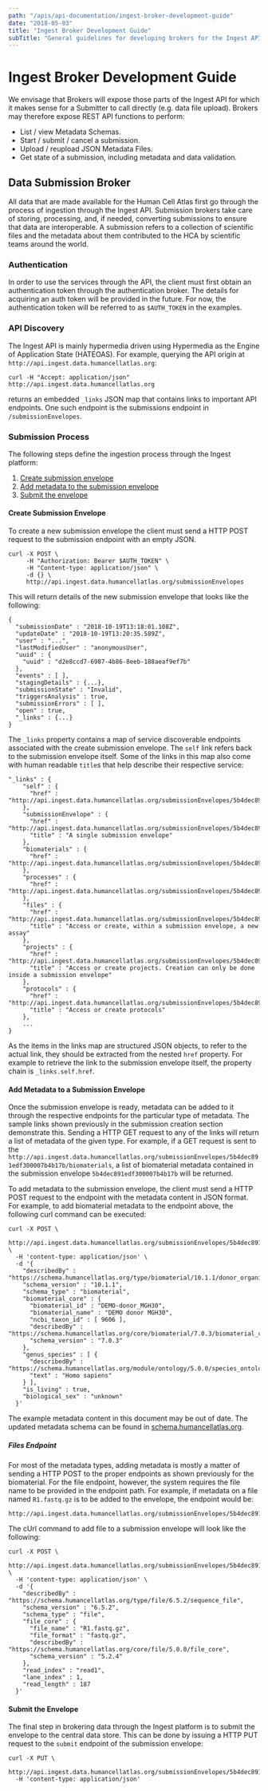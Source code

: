 ```yaml
---
path: "/apis/api-documentation/ingest-broker-development-guide"
date: "2018-05-03"
title: "Ingest Broker Development Guide"
subTitle: "General guidelines for developing brokers for the Ingest API."
---
```


# Ingest Broker Development Guide

We envisage that Brokers will expose those parts of the Ingest API for which it makes sense for a Submitter to call directly (e.g. data file upload). Brokers may therefore expose REST API functions to perform:

* List / view Metadata Schemas.
* Start / submit / cancel a submission.
* Upload / reupload JSON Metadata Files.
* Get state of a submission, including metadata and data validation.

## Data Submission Broker

All data that are made available for the Human Cell Atlas first go through the process of ingestion through the Ingest API. Submission brokers take care of storing, processing, and, if needed, converting submissions to ensure that data are interoperable. A submission refers to a collection of scientific files and the metadata about them contributed to the HCA by scientific teams around the world.

### Authentication

In order to use the services through the API, the client must first obtain an authentication token through the authentication broker. The details for acquiring an auth token will be provided in the future. For now, the authentication token will be referred to as `$AUTH_TOKEN` in the examples.


### API Discovery

The Ingest API is mainly hypermedia driven using Hypermedia as the Engine of Application State (HATEOAS). For example, querying the API origin at `http://api.ingest.data.humancellatlas.org`:

    curl -H "Accept: application/json" http://api.ingest.data.humancellatlas.org

returns an embedded `_links` JSON map that contains links to important API endpoints. One such endpoint is the submissions endpoint in `/submissionEnvelopes`.

### Submission Process

The following steps define the ingestion process through the Ingest platform:

1. [Create submission envelope](#step1)
1. [Add metadata to the submission envelope](#step2)
1. [Submit the envelope](#step3)

#### <a name="step1"></a>Create Submission Envelope

To create a new submission envelope the client must send a HTTP POST request to the submission endpoint with an empty JSON.

```
curl -X POST \
     -H "Authorization: Bearer $AUTH_TOKEN" \
     -H "Content-type: application/json" \
     -d {} \
     http://api.ingest.data.humancellatlas.org/submissionEnvelopes
```

This will return details of the new submission envelope that looks like the following:

```
{
  "submissionDate" : "2018-10-19T13:18:01.108Z",
  "updateDate" : "2018-10-19T13:20:35.589Z",
  "user" : "...",
  "lastModifiedUser" : "anonymousUser",
  "uuid" : {
    "uuid" : "d2e8ccd7-6987-4b86-8eeb-188aeaf9ef7b"
  },
  "events" : [ ],
  "stagingDetails" : {...},
  "submissionState" : "Invalid",
  "triggersAnalysis" : true,
  "submissionErrors" : [ ],
  "open" : true,
  "_links" : {...}
}
```

The `_links` property contains a map of service discoverable endpoints associated with the create submission envelope. The `self` link refers back to the submission envelope itself. Some of the links in this map also come with human readable `title`s that help describe their respective service:

```
"_links" : {
    "self" : {
      "href" : "http://api.ingest.data.humancellatlas.org/submissionEnvelopes/5b4dec891edf300007b4b17b"
    },
    "submissionEnvelope" : {
      "href" : "http://api.ingest.data.humancellatlas.org/submissionEnvelopes/5b4dec891edf300007b4b17b",
      "title" : "A single submission envelope"
    },
    "biomaterials" : {
      "href" : "http://api.ingest.data.humancellatlas.org/submissionEnvelopes/5b4dec891edf300007b4b17b/biomaterials"
    },
    "processes" : {
      "href" : "http://api.ingest.data.humancellatlas.org/submissionEnvelopes/5b4dec891edf300007b4b17b/processes"
    },
    "files" : {
      "href" : "http://api.ingest.data.humancellatlas.org/submissionEnvelopes/5b4dec891edf300007b4b17b/files",
      "title" : "Access or create, within a submission envelope, a new assay"
    },
    "projects" : {
      "href" : "http://api.ingest.data.humancellatlas.org/submissionEnvelopes/5b4dec891edf300007b4b17b/projects",
      "title" : "Access or create projects. Creation can only be done inside a submission envelope"
    },
    "protocols" : {
      "href" : "http://api.ingest.data.humancellatlas.org/submissionEnvelopes/5b4dec891edf300007b4b17b/protocols",
      "title" : "Access or create protocols"
    },
	...
}
```

As the items in the links map are structured JSON objects, to refer to the actual link, they should be extracted from the nested `href` property. For example to retrieve the link to the submission envelope itself, the property chain is `_links.self.href`.

#### <a name="step2"></a>Add Metadata to a Submission Envelope

Once the submission envelope is ready, metadata can be added to it through the respective endpoints for the particular type of metadata. The sample links shown previously in the submission creation section demonstrate this. Sending a HTTP GET request to any of the links will return a list of metadata of the given type. For example, if a GET request is sent to the `http://api.ingest.data.humancellatlas.org/submissionEnvelopes/5b4dec891edf300007b4b17b/biomaterials`, a list of biomaterial metadata contained in the submission envelope `5b4dec891edf300007b4b17b` will be returned.

To add metadata to the submission envelope, the client must send a HTTP POST request to the endpoint with the metadata content in JSON format. For example, to add biomaterial metadata to the endpoint above, the following curl command can be executed:

```
curl -X POST \
  http://api.ingest.data.humancellatlas.org/submissionEnvelopes/5b4dec891edf300007b4b17b/biomaterials \
  -H 'content-type: application/json' \
  -d '{
    "describedBy" : "https://schema.humancellatlas.org/type/biomaterial/10.1.1/donor_organism",
    "schema_version" : "10.1.1",
    "schema_type" : "biomaterial",
    "biomaterial_core" : {
      "biomaterial_id" : "DEMO-donor_MGH30",
      "biomaterial_name" : "DEMO donor MGH30",
      "ncbi_taxon_id" : [ 9606 ],
      "describedBy" : "https://schema.humancellatlas.org/core/biomaterial/7.0.3/biomaterial_core",
      "schema_version" : "7.0.3"
    },
    "genus_species" : [ {
      "describedBy" : "https://schema.humancellatlas.org/module/ontology/5.0.0/species_ontology",
      "text" : "Homo sapiens"
    } ],
    "is_living" : true,
    "biological_sex" : "unknown"
  }'
```

The example metadata content in this document may be out of date. The updated metadata schema can be found in [schema.humancellatlas.org](https://schema.humancellatlas.org/~).

##### Files Endpoint

For most of the metadata types, adding metadata is mostly a matter of sending a HTTP POST to the proper endpoints as shown previously for the biomaterial. For the file endpoint, however, the system requires the file name to be provided in the endpoint path. For example, if metadata on a file named `R1.fastq.gz` is to be added to the envelope, the endpoint would be:

    http://api.ingest.data.humancellatlas.org/submissionEnvelopes/5b4dec891edf300007b4b17b/files/R1.fastq.gz


The cUrl command to add file to a submission envelope will look like the following:

```
curl -X POST \
  http://api.ingest.data.humancellatlas.org/submissionEnvelopes/5b4dec891edf300007b4b17b/files/R1.fastq.gz \
  -H 'content-type: application/json' \
  -d '{
    "describedBy" : "https://schema.humancellatlas.org/type/file/6.5.2/sequence_file",
    "schema_version" : "6.5.2",
    "schema_type" : "file",
    "file_core" : {
      "file_name" : "R1.fastq.gz",
      "file_format" : "fastq.gz",
      "describedBy" : "https://schema.humancellatlas.org/core/file/5.0.0/file_core",
      "schema_version" : "5.2.4"
    },
    "read_index" : "read1",
    "lane_index" : 1,
    "read_length" : 187
  }'
```

#### <a name="step3"></a> Submit the Envelope

The final step in brokering data through the Ingest platform is to submit the envelope to the central data store. This can be done by issuing a HTTP PUT request to the `submit` endpoint of the submission envelope:

```
curl -X PUT \
  http://api.ingest.data.humancellatlas.org/submissionEnvelopes/5b4dec891edf300007b4b17b/submit
  -H 'content-type: application/json'
```
